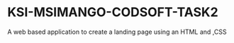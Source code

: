 # KSI-MSIMANGO-CODSOFT-TASK2
A web based application to create a landing page using an HTML and ,CSS 
